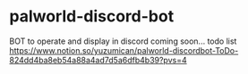 # palworld-discord-bot
 BOT to operate and display in discord
 coming soon...
todo list
https://www.notion.so/yuzumican/palworld-discordbot-ToDo-824dd4ba8eb54a88a4ad7d5a6dfb4b39?pvs=4
